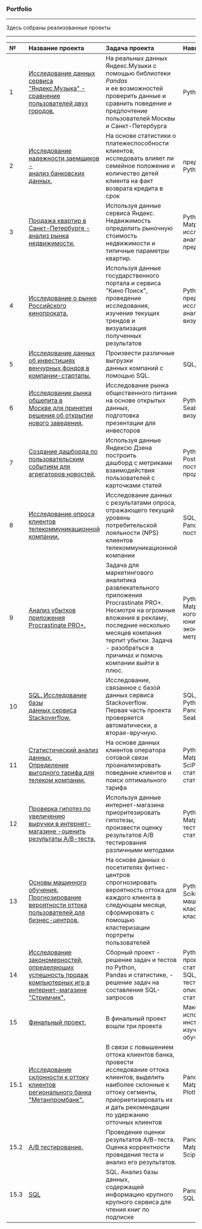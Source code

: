 
### Portfolio

______________________________________________________________________________________________________________________________________________

Здесь собраны реализованные проекты

______________________________________________________________________________________________________________________________________________

| **№** | **Название проекта** | **Задача проекта** | **Навыки и инструменты** |
|:--- |:--- |:--- |:--- |
|1|[Исследование данных<br>сервиса "Яндекс.Музыка" - сравнение пользователей двух городов.](https://github.com/qbm2022/Portfolio/tree/master/%D0%AF%D0%BD%D0%B4%D0%B5%D0%BA%D1%81_%D0%BC%D1%83%D0%B7%D1%8B%D0%BA%D0%B0)|На реальных данных Яндекс.Музыки с помощью библиотеки *Pandas*<br> и ее возможностей проверить данные и сравнить поведение и предпочтение пользователей Москвы и Санкт-Петербурга|Python, Pandas| 
|2|[Исследование надежности заемщиков -<br>анализ банковских данных.](https://github.com/qbm2022/Portfolio/tree/master/%D0%98%D1%81%D1%81%D0%BB%D0%B5%D0%B4%D0%BE%D0%B2%D0%B0%D0%BD%D0%B8%D0%B5%20%D0%BD%D0%B0%D0%B4%D1%91%D0%B6%D0%BD%D0%BE%D1%81%D1%82%D0%B8%20%D0%B7%D0%B0%D1%91%D0%BC%D1%89%D0%B8%D0%BA%D0%BE%D0%B2%20-%20%D0%B0%D0%BD%D0%B0%D0%BB%D0%B8%D0%B7%20%D0%B1%D0%B0%D0%BD%D0%BA%D0%BE%D0%B2%D1%81%D0%BA%D0%B8%D1%85%20%D0%B4%D0%B0%D0%BD%D0%BD%D1%8B%D1%85)|На основе статистики о платежеспособности клиентов,<br>исследовать влияет ли семейное положение и количество детей клиента на факт возврата кредита в срок|предобработка данных,<br>Python, Pandas|
|3|[Продажа квартир в Санкт-Петербурге -<br>анализ рынка недвижимости.](https://github.com/qbm2022/Portfolio/tree/master/%D0%9F%D1%80%D0%BE%D0%B4%D0%B0%D0%B6%D0%B0%20%D0%BA%D0%B2%D0%B0%D1%80%D1%82%D0%B8%D1%80%20%D0%B2%20%D0%A1%D0%B0%D0%BD%D0%BA%D1%82-%D0%9F%D0%B5%D1%82%D0%B5%D1%80%D0%B1%D1%83%D1%80%D0%B3%D0%B5%20-%20%D0%B0%D0%BD%D0%B0%D0%BB%D0%B8%D0%B7%20%D1%80%D1%8B%D0%BD%D0%BA%D0%B0%20%D0%BD%D0%B5%D0%B4%D0%B2%D0%B8%D0%B6%D0%B8%D0%BC%D0%BE%D1%81%D1%82%D0%B8)|Используя данные сервиса Яндекс.<br>Недвижимость определить рыночную стоимость недвижимости и типичные параметры квартир.|Python, Pandas,<br>Matplotlib, исследовательский анализ данных, предобработка данных|
|4|[Исследование о рынке<br>Российского кинопроката.](https://github.com/qbm2022/Portfolio/tree/master/%D0%98%D1%81%D1%81%D0%BB%D0%B5%D0%B4%D0%BE%D0%B2%D0%B0%D0%BD%D0%B8%D0%B5%20%D1%80%D1%8B%D0%BD%D0%BA%D0%B0%20%D1%80%D0%BE%D1%81%D1%81%D0%B8%D0%B9%D1%81%D0%BA%D0%BE%D0%B3%D0%BE%20%D0%BA%D0%B8%D0%BD%D0%BE%D0%BF%D1%80%D0%BE%D0%BA%D0%B0%D1%82%D0%B0)|Используя данные государственного портала и сервиса "Кино Поиск",<br>проведение исследования, изучение текущих трендов и визуализация полученных результатов|Python, Pandas,<br>предобработка данных, исследовательский анализ данных, визуализация данных|
|5|[Исследование данных об инвестициях<br>венчурных фондов в компании-стартапы.](https://github.com/qbm2022/Portfolio/tree/master/%D0%98%D1%81%D1%81%D0%BB%D0%B5%D0%B4%D0%BE%D0%B2%D0%B0%D0%BD%D0%B8%D0%B5%20%D0%B4%D0%B0%D0%BD%D0%BD%D1%8B%D1%85%20%D0%BE%D0%B1%20%D0%B8%D0%BD%D0%B2%D0%B5%D1%81%D1%82%D0%B8%D1%86%D0%B8%D1%8F%D1%85%20%D0%B2%D0%B5%D0%BD%D1%87%D1%83%D1%80%D0%BD%D1%8B%D1%85%20%D1%84%D0%BE%D0%BD%D0%B4%D0%BE%D0%B2%20%D0%B2%20%D0%BA%D0%BE%D0%BC%D0%BF%D0%B0%D0%BD%D0%B8%D0%B8-%D1%81%D1%82%D0%B0%D1%80%D1%82%D0%B0%D0%BF%D1%8B)|Произвести различные выгрузки<br>данных компаний с помощью SQL.|SQL, Postgre SQL|
|6|[Исследование рынка общепита в<br>Москве для принятия решения об открытии нового заведения.](https://github.com/qbm2022/Portfolio/tree/master/%D0%98%D1%81%D1%81%D0%BB%D0%B5%D0%B4%D0%BE%D0%B2%D0%B0%D0%BD%D0%B8%D0%B5%20%D1%80%D1%8B%D0%BD%D0%BA%D0%B0%20%D0%BE%D0%B1%D1%89%D0%B5%D0%BF%D0%B8%D1%82%D0%B0%20%D0%B2%20%D0%9C%D0%BE%D1%81%D0%BA%D0%B2%D0%B5%20%D0%B4%D0%BB%D1%8F%20%D0%BF%D1%80%D0%B8%D0%BD%D1%8F%D1%82%D0%B8%D1%8F%20%D1%80%D0%B5%D1%88%D0%B5%D0%BD%D0%B8%D1%8F%20%D0%BE%D0%B1%20%D0%BE%D1%82%D0%BA%D1%80%D1%8B%D1%82%D0%B8%D0%B8%20%D0%BD%D0%BE%D0%B2%D0%BE%D0%B3%D0%BE%20%D0%B7%D0%B0%D0%B2%D0%B5%D0%B4%D0%B5%D0%BD%D0%B8%D1%8F)|Исследование рынка общественного питания на основе открытых данных,<br>подготовка презентации для инвесторов|Python, Pandas,<br>Seaborn, Plotly, визуализация данных|
|7|[Создание дашборда по<br>пользовательским событиям для агрегаторов новостей.](https://github.com/qbm2022/Portfolio/tree/master/%D0%A1%D0%BE%D0%B7%D0%B4%D0%B0%D0%BD%D0%B8%D0%B5%20%D0%B4%D0%B0%D1%88%D0%B1%D0%BE%D1%80%D0%B4%D0%B0%20%D0%BF%D0%BE%20%D0%BF%D0%BE%D0%BB%D1%8C%D0%B7%D0%BE%D0%B2%D0%B0%D1%82%D0%B5%D0%BB%D1%8C%D1%81%D0%BA%D0%B8%D0%BC%20%D1%81%D0%BE%D0%B1%D1%8B%D1%82%D0%B8%D1%8F%D0%BC%20%D0%B4%D0%BB%D1%8F%20%D0%B0%D0%B3%D1%80%D0%B5%D0%B3%D0%B0%D1%82%D0%BE%D1%80%D0%B0%20%D0%BD%D0%BE%D0%B2%D0%BE%D1%81%D1%82%D0%B5%D0%B9)|Используя данные Яндексю Дзена построить<br>дашборд с метриками взаимодействия пользователей с карточками статей|Python, SQL Alchemy,<br>Postgre SQL, Tableau, построение дашбордов, продуктовые метрики|
|8|[Исследование опроса клиентов<br>телекоммуникационной компании.](https://github.com/qbm2022/Portfolio/tree/master/%D0%98%D1%81%D1%81%D0%BB%D0%B5%D0%B4%D0%BE%D0%B2%D0%B0%D0%BD%D0%B8%D0%B5%20%D0%BE%D0%BF%D1%80%D0%BE%D1%81%D0%B0%20%D0%BA%D0%BB%D0%B8%D0%B5%D0%BD%D1%82%D0%BE%D0%B2%20%D1%82%D0%B5%D0%BB%D0%B5%D0%BA%D0%BE%D0%BC%D0%BC%D1%83%D0%BD%D0%B8%D0%BA%D0%B0%D1%86%D0%B8%D0%BE%D0%BD%D0%BD%D0%BE%D0%B9%20%D0%BA%D0%BE%D0%BC%D0%BF%D0%B0%D0%BD%D0%B8%D0%B8)|Исследование данных с результатами опроса,<br>отражающего текущий уровень потребительской лояльности (NPS) клиентов телекоммуникационной компании|SQL, Python,<br>Pandas, Tableau, построение дашборда| 
|9|[Анализ убытков приложения<br>Procrastinate PRO+.](https://github.com/qbm2022/Portfolio/tree/master/%D0%90%D0%BD%D0%B0%D0%BB%D0%B8%D0%B7%20%D1%83%D0%B1%D1%8B%D1%82%D0%BA%D0%BE%D0%B2%20%D0%BF%D1%80%D0%B8%D0%BB%D0%BE%D0%B6%D0%B5%D0%BD%D0%B8%D1%8F%20Procrastinate%20PRO%2B)|Задача для маркетингового аналитика развлекательного приложения Procrastinate PRO+.<br>Несмотря на огромные вложения в рекламу, последние несколько месяцев компания терпит убытки. Задача - разобраться в причинах и помочь компании выйти в плюс.|Python, Pandas, Matplotlib,<br>когортный анализ, юнит-экономика,продуктовые метрики, Seaborn|
|10|[SQL. Исследование базы<br>данных сервиса Stackoverflow.](https://github.com/qbm2022/Portfolio/tree/master/%D0%98%D1%81%D1%81%D0%BB%D0%B5%D0%B4%D0%BE%D0%B2%D0%B0%D0%BD%D0%B8%D0%B5%20%D0%B1%D0%B0%D0%B7%D1%8B%20%D0%B4%D0%B0%D0%BD%D0%BD%D1%8B%D1%85%20%D1%81%D0%B5%D1%80%D0%B2%D0%B8%D1%81%D0%B0%20Stackoverflow)|Исследование, связанное с базой данных сервиса Stackoverflow.<br>Первая часть проекта проверяется автоматически, а вторая-вручную.|SQL, SQL Alchemy, Python,<br>Pandas, Matplotlib, Seaborn|
|11|[Статистический анализ данных.<br>Определение выгодного тарифа для телеком компании.](https://github.com/qbm2022/Portfolio/tree/master/%D0%9E%D0%BF%D1%80%D0%B5%D0%B4%D0%B5%D0%BB%D0%B5%D0%BD%D0%B8%D0%B5%20%D0%B2%D1%8B%D0%B3%D0%BE%D0%B4%D0%BD%D0%BE%D0%B3%D0%BE%20%D1%82%D0%B0%D1%80%D0%B8%D1%84%D0%B0%20%D0%B4%D0%BB%D1%8F%20%D1%82%D0%B5%D0%BB%D0%B5%D0%BA%D0%BE%D0%BC%20%D0%BA%D0%BE%D0%BC%D0%BF%D0%B0%D0%BD%D0%B8%D0%B8)|На основе данных клиентов оператора сотовой связи<br>проанализировать поведение клиентов и поиск оптимального тарифа|Python, Pandas,<br>Matplotlib, NymPy, SciPy, описательная статистика, проверка статистических гипотез|
|12|[Проверка гипотез по увеличению<br>выручки в интернет-магазине -оценить результаты А/В-теста.](https://github.com/qbm2022/Portfolio/tree/master/%D0%9F%D1%80%D0%BE%D0%B2%D0%B5%D1%80%D0%BA%D0%B0%20%D0%B3%D0%B8%D0%BF%D0%BE%D1%82%D0%B5%D0%B7%20%D0%BF%D0%BE%20%D1%83%D0%B2%D0%B5%D0%BB%D0%B8%D1%87%D0%B5%D0%BD%D0%B8%D1%8E%20%D0%B2%D1%8B%D1%80%D1%83%D1%87%D0%BA%D0%B8%20%D0%B2%20%D0%B8%D0%BD%D1%82%D0%B5%D1%80%D0%BD%D0%B5%D1%82-%D0%BC%D0%B0%D0%B3%D0%B0%D0%B7%D0%B8%D0%BD%D0%B5%20-%20%D0%BE%D1%86%D0%B5%D0%BD%D0%B8%D1%82%D1%8C%20%D1%80%D0%B5%D0%B7%D1%83%D0%BB%D1%8C%D1%82%D0%B0%D1%82%D1%8B%20%D0%90-%D0%92%20-%20%D1%82%D0%B5%D1%81%D1%82%D0%B0)|Используя данные интернет-магазина приоритезировать гипотезы,<br>произвести оценку результатов А/В тестирования различными методами|Python, Pandas,<br>Matplotlib, SciPy, А/В тестирование, проверка статистических гипотез|
|13|[Основы машинного обучения.<br>Прогнозирование вероятности оттока пользователей для бизнес-центров.](https://github.com/qbm2022/Portfolio/tree/master/%D0%9F%D1%80%D0%BE%D0%B3%D0%BD%D0%BE%D0%B7%D0%B8%D1%80%D0%BE%D0%B2%D0%B0%D0%BD%D0%B8%D0%B5%20%D0%B2%D0%B5%D1%80%D0%BE%D1%8F%D1%82%D0%BD%D0%BE%D1%81%D1%82%D0%B8%20%D0%BE%D1%82%D1%82%D0%BE%D0%BA%D0%B0%20%D0%BF%D0%BE%D0%BB%D1%8C%D0%B7%D0%BE%D0%B2%D0%B0%D1%82%D0%B5%D0%BB%D0%B5%D0%B9%20%D0%B4%D0%BB%D1%8F%20%D1%84%D0%B8%D1%82%D0%BD%D0%B5%D1%81-%D1%86%D0%B5%D0%BD%D1%82%D1%80%D0%BE%D0%B2)|На основе данных о посетителях фитнес-центров спрогнозировать вероятность оттока для каждого клиента в следующем месяце,<br>сформировать с помощью кластеризации портреты пользователей|Python, Pandas,<br>Scikit-learn, Matplotlib, машинное обучение, классификация, кластеризация|
|14|[Исследование закономерностей,<br>определяющих успешность продаж компьютерных игр в интернет-магазине "Стримчик".](https://github.com/qbm2022/Portfolio/tree/master/%D0%98%D1%81%D1%81%D0%BB%D0%B5%D0%B4%D0%BE%D0%B2%D0%B0%D0%BD%D0%B8%D0%B5%20%D0%B7%D0%B0%D0%BA%D0%BE%D0%BD%D0%BE%D0%BC%D0%B5%D1%80%D0%BD%D0%BE%D1%81%D1%82%D0%B5%D0%B9%2C%20%D0%BE%D0%BF%D1%80%D0%B5%D0%B4%D0%B5%D0%BB%D1%8F%D1%8E%D1%89%D0%B8%D1%85%20%D1%83%D1%81%D0%BF%D0%B5%D1%88%D0%BD%D0%BE%D1%81%D1%82%D1%8C%20%D0%BF%D1%80%D0%BE%D0%B4%D0%B0%D0%B6%20%D0%BA%D0%BE%D0%BC%D0%BF%D1%8C%D1%8E%D1%82%D0%B5%D1%80%D0%BD%D1%8B%D1%85%20%D0%B8%D0%B3%D1%80)|Сборный проект - решение задач и тестов по Python,<br>Pandas и статистике, - решение задач на составление SQL-запросов|Python, Pandas,<br>проверка статистических гипотез, SQL, Postgre SQL, А/В-тестирование, описательная статистика|
|15|[Финальный проект.](https://github.com/qbm2022/Portfolio/tree/master/%D0%A4%D0%B8%D0%BD%D0%B0%D0%BB%D1%8C%D0%BD%D1%8B%D0%B9%20%D0%BF%D1%80%D0%BE%D0%B5%D0%BA%D1%82)|В финальный проект вошли три проекта|Максимально использованы инструменты,<br>изученные за время обучения.|
|15.1|[Исследование склонности к оттоку клиентов регионального банка "Метанпромбанк".](https://github.com/qbm2022/Portfolio/blob/master/%D0%A4%D0%B8%D0%BD%D0%B0%D0%BB%D1%8C%D0%BD%D1%8B%D0%B9%20%D0%BF%D1%80%D0%BE%D0%B5%D0%BA%D1%82/%D0%9F%D1%80%D0%BE%D0%B5%D0%BA%D1%82%2015.%20%D0%98%D1%81%D1%81%D0%BB%D0%B5%D0%B4%D0%BE%D0%B2%D0%B0%D0%BD%D0%B8%D0%B5%20%D1%81%D0%BA%D0%BB%D0%BE%D0%BD%D0%BD%D0%BE%D1%81%D1%82%D0%B8%20%D0%BA%20%D0%BE%D1%82%D1%82%D0%BE%D0%BA%D1%83%20%D0%BA%D0%BB%D0%B8%D0%B5%D0%BD%D1%82%D0%BE%D0%B2%20%D1%80%D0%B5%D0%B3%D0%B8%D0%BE%D0%BD%D0%B0%D0%BB%D1%8C%D0%BD%D0%BE%D0%B3%D0%BE%20%D0%B1%D0%B0%D0%BD%D0%BA%D0%B0%20%D0%9C%D0%B5%D1%82%D0%B0%D0%BD%D0%BF%D1%80%D0%BE%D0%BC%D0%B1%D0%B0%D0%BD%D0%BA%20(1).ipynb)|В связи с повышением оттока клиентов банка,<br>провести исследование оттока клиентов, выделить наиболее склонные к оттоку сегменты, приориетизировать их и дать рекомендации по удержанию отточных клиентов|Pandas, Numpy, Scipy,<br>Matplotlib, Seaborn, Plotly, Statistics|
|15.2|[А/В тестирование.](https://github.com/qbm2022/Portfolio/blob/master/%D0%A4%D0%B8%D0%BD%D0%B0%D0%BB%D1%8C%D0%BD%D1%8B%D0%B9%20%D0%BF%D1%80%D0%BE%D0%B5%D0%BA%D1%82/%D0%9F%D1%80%D0%BE%D0%B5%D0%BA%D1%82%2016.%20%D0%90-%D0%92%20%D1%82%D0%B5%D1%81%D1%82%D0%B8%D1%80%D0%BE%D0%B2%D0%B0%D0%BD%D0%B8%D0%B5.%20(1).ipynb)|Проведение оценки результатов А/В-теста.<br>Оценка корректности проведения теста и анализ его результатов.|Pandas, Numpy,<br>Matplotlib, Seaborn, Scipy, Plotly, Statsmodel|
|15.3|[SQL](https://github.com/qbm2022/Portfolio/blob/master/%D0%A4%D0%B8%D0%BD%D0%B0%D0%BB%D1%8C%D0%BD%D1%8B%D0%B9%20%D0%BF%D1%80%D0%BE%D0%B5%D0%BA%D1%82/%D0%9F%D1%80%D0%BE%D0%B5%D0%BA%D1%82%2017%20SQL.ipynb)|SQL. Анализ базы данных,<br>содержащей информацию крупного крупного сервиса для чтения книг по подписке|Pandas, SQL,<br>SQL Alchemy| 
                                                                                              
